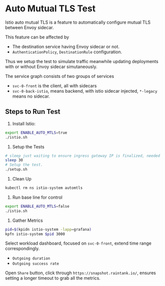 # Auto Mutual TLS Test

Istio auto mutual TLS is a feature to automatically configure mutual TLS between Envoy sidecar.

This feature can be affected by

- The destination service having Envoy sidecar or not.
- `AuthenticationPolicy`, `DestinationRule` configuration.

Thus we setup the test to simulate traffic meanwhile updating deployments with or without Envoy
sidecar simutaneously.

The service graph consists of two groups of services

- `svc-0-front` is the client, all with sidecars
- `svc-0-back-istio`, means backend, with istio sidecar injected, `*-legacy` means no sidecar.

## Steps to Run Test

1. Install Istio:

```bash
export ENABLE_AUTO_MTLS=true
./istio.sh
```

1. Setup the Tests

```bash
# sleep just waiting to ensure ingress gateway IP is finalized, needed for fortio client.
sleep 30
# Setup the test.
./setup.sh
```

1. Clean Up

```bash
kubectl rm ns istio-system automtls
```

1. Run base line for control

```bash
export ENABLE_AUTO_MTLS=false
./istio.sh
```

1. Gather Metrics

```bash
pid=$(kpidn istio-system -lapp=grafana)
kpfn istio-system $pid 3000
```

Select workload dashboard, focused on `svc-0-front`, extend time range correspondingly.

- `Outgoing duration`
- `Outgoing success rate`

Open `Share` button, click through `https://snapshot.raintank.io/`, ensures setting a longer timeout
to grab all the metrics.
